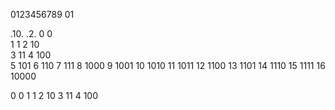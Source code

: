 0123456789
01

.10. .2. 
 0    0       
 1    1
 2    10    
 3    11 
 4    100     
 5    101
 6    110 
 7    111 
 8    1000 
 9    1001
 10   1010
 11   1011
 12   1100
 13   1101
 14   1110
 15   1111
 16   10000   




0 0
1 1
2 10
3 11
4 100


